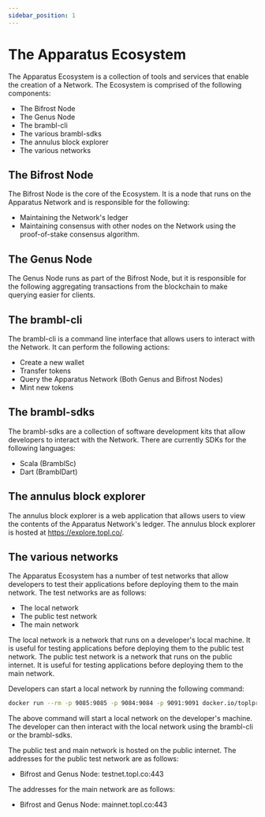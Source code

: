 ```yaml
---
sidebar_position: 1
---
```


# The Apparatus Ecosystem

The Apparatus Ecosystem is a collection of tools and services that enable the creation of a Network. The Ecosystem is comprised of the following components:

- The Bifrost Node
- The Genus Node
- The brambl-cli
- The various brambl-sdks
- The annulus block explorer
- The various networks

## The Bifrost Node

The Bifrost Node is the core of the Ecosystem. It is a node that runs on the Apparatus Network and is responsible for the following:

- Maintaining the Network's ledger
- Maintaining consensus with other nodes on the Network using the proof-of-stake consensus algorithm.

## The Genus Node

The Genus Node runs as part of the Bifrost Node, but it is responsible for the following aggregating transactions from the blockchain to make querying easier for clients.

## The brambl-cli

The brambl-cli is a command line interface that allows users to interact with the Network. 
It can perform the following actions:

- Create a new wallet
- Transfer tokens
- Query the Apparatus Network (Both Genus and Bifrost Nodes)
- Mint new tokens

## The brambl-sdks

The brambl-sdks are a collection of software development kits that allow developers to interact with the Network. There are currently SDKs for the following languages:

- Scala (BramblSc)
- Dart (BramblDart)

## The annulus block explorer

The annulus block explorer is a web application that allows users to view the contents of the Apparatus Network's ledger. The annulus block explorer is hosted at https://explore.topl.co/.

## The various networks

The Apparatus Ecosystem has a number of test networks that allow developers to test their applications before deploying them to the main network. The test networks are as follows:

- The local network
- The public test network
- The main network

The local network is a network that runs on a developer's local machine. It is useful for testing applications before deploying them to the public test network. The public test network is a network that runs on the public internet. It is useful for testing applications before deploying them to the main network. 

Developers can start a local network by running the following command:

```bash
docker run --rm -p 9085:9085 -p 9084:9084 -p 9091:9091 docker.io/toplprotocol/bifrost-node:2.0.0-alpha10
```

The above command will start a local network on the developer's machine. The developer can then interact with the local network using the brambl-cli or the brambl-sdks.

The public test and main network is hosted on the public internet. The addresses for the public test network are as follows:

- Bifrost and Genus Node: testnet.topl.co:443 

The addresses for the main network are as follows:

- Bifrost and Genus Node: mainnet.topl.co:443

